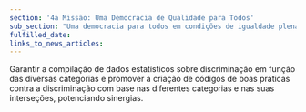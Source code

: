 ```yaml
---
section: '4a Missão: Uma Democracia de Qualidade para Todos'
sub_section: "Uma democracia para todos em condições de igualdade plena"
fulfilled_date:
links_to_news_articles:
---
```


Garantir a compilação de dados estatísticos sobre discriminação em função das diversas categorias e promover a criação de códigos de boas práticas contra a discriminação com base nas diferentes categorias e nas suas interseções, potenciando sinergias.